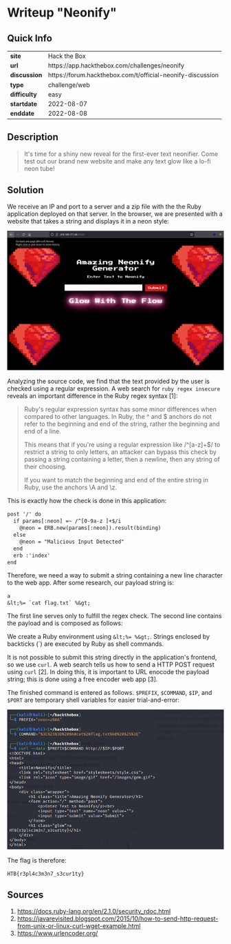 # Writeup "Neonify"

## Quick Info

<table>
	<tr><td><b>site</b></td><td>Hack the Box</td></tr>
	<tr><td><b>url</b></td><td>https://app.hackthebox.com/challenges/neonify</td></tr>
	<tr><td><b>discussion</b></td><td>https://forum.hackthebox.com/t/official-neonify-discussion</td></tr>
	<tr><td><b>type</b></td><td>challenge/web</td></tr>
	<tr><td><b>difficulty&nbsp;&nbsp;&nbsp;</b></td><td>easy</td></tr>
	<tr><td><b>startdate</b></td><td>2022-08-07</td></tr>
	<tr><td><b>enddate</b></td><td>2022-08-08</td></tr>
</table>

## Description

> It's time for a shiny new reveal for the first-ever text neonifier. Come test out our brand new website and make any text glow like a lo-fi neon tube!

## Solution

We receive an IP and port to a server and a zip file with the the Ruby application deployed on that server. In the browser, we are presented with a website that takes a string and displays it in a neon style:

<p align="center">
   <img src="includes/neonify-01.png" />
</p>

Analyzing the source code, we find that the text provided by the user is checked using a regular expression. A web search for `ruby regex insecure` reveals an important difference in the Ruby regex syntax [1]:

> Ruby's regular expression syntax has some minor differences when compared to other languages. In Ruby, the ^ and $ anchors do not refer to the beginning and end of the string, rather the beginning and end of a line.
> 
> This means that if you're using a regular expression like /^[a-z]+$/ to restrict a string to only letters, an attacker can bypass this check by passing a string containing a letter, then a newline, then any string of their choosing.
> 
> If you want to match the beginning and end of the entire string in Ruby, use the anchors \A and \z.

This is exactly how the check is done in this application:

```
post '/' do
  if params[:neon] =~ /^[0-9a-z ]+$/i
    @neon = ERB.new(params[:neon]).result(binding)
  else
    @neon = "Malicious Input Detected"
  end
  erb :'index'
end
```

Therefore, we need a way to submit a string containing a new line character to the web app. After some research, our payload string is:

```
a
&lt;%= `cat flag.txt` %&gt;
```

The first line serves only to fulfill the regex check. The second line contains the payload and is composed as follows:

We create a Ruby environment using `&lt;%= %&gt;`.
Strings enclosed by backticks (\`) are executed by Ruby as shell commands.

It is not possible to submit this string directly in the application's frontend, so we use `curl`. A web search tells us how to send a HTTP POST request using `curl` [2]. In doing this, it is important to URL enocode the payload string; this is done using a free encoder web app [3].

The finished command is entered as follows. `$PREFIX`, `$COMMAND`, `$IP`, and `$PORT` are temporary shell variables for easier trial-and-error:

<p align="center">
   <img src="includes/neonify-02.png" />
</p>

The flag is therefore:

```
HTB{r3pl4c3m3n7_s3cur1ty}
```

## Sources

1. https://docs.ruby-lang.org/en/2.1.0/security_rdoc.html
2. https://javarevisited.blogspot.com/2015/10/how-to-send-http-request-from-unix-or-linux-curl-wget-example.html
3. https://www.urlencoder.org/
